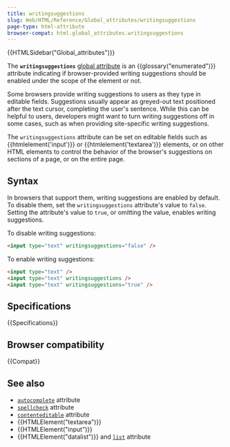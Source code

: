 ```yaml
---
title: writingsuggestions
slug: Web/HTML/Reference/Global_attributes/writingsuggestions
page-type: html-attribute
browser-compat: html.global_attributes.writingsuggestions
---
```


{{HTMLSidebar("Global_attributes")}}

The **`writingsuggestions`** [global attribute](/en-US/docs/Web/HTML/Reference/Global_attributes) is an {{glossary("enumerated")}} attribute indicating if browser-provided writing suggestions should be enabled under the scope of the element or not.

Some browsers provide writing suggestions to users as they type in editable fields. Suggestions usually appear as greyed-out text positioned after the text cursor, completing the user's sentence. While this can be helpful to users, developers might want to turn writing suggestions off in some cases, such as when providing site-specific writing suggestions.

The `writingsuggestions` attribute can be set on editable fields such as {{htmlelement('input')}} or {{htmlelement('textarea')}} elements, or on other HTML elements to control the behavior of the browser's suggestions on sections of a page, or on the entire page.

## Syntax

In browsers that support them, writing suggestions are enabled by default. To disable them, set the `writingsuggestions` attribute's value to `false`. Setting the attribute's value to `true`, or omitting the value, enables writing suggestions.

To disable writing suggestions:

```html
<input type="text" writingsuggestions="false" />
```

To enable writing suggestions:

```html
<input type="text" />
<input type="text" writingsuggestions />
<input type="text" writingsuggestions="true" />
```

## Specifications

{{Specifications}}

## Browser compatibility

{{Compat}}

## See also

- [`autocomplete`](/en-US/docs/Web/HTML/Reference/Attributes/autocomplete) attribute
- [`spellcheck`](/en-US/docs/Web/HTML/Reference/Global_attributes/spellcheck) attribute
- [`contenteditable`](/en-US/docs/Web/HTML/Reference/Global_attributes/contenteditable) attribute
- {{HTMLElement("textarea")}}
- {{HTMLElement("input")}}
- {{HTMLElement("datalist")}} and [`list`](/en-US/docs/Web/HTML/Reference/Element/input#list) attribute
